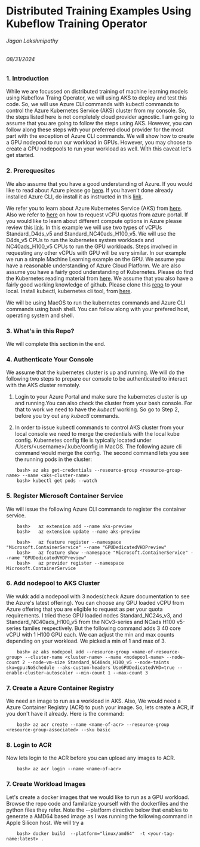 # Distributed Training Examples Using Kubeflow Training Operator
###### Jagan Lakshmipathy 
###### 08/31/2024

### 1. Introduction
While we are focussed on distributed training of machine learning models using Kubeflow Traing Operator, we will using AKS to deploy and test this code. So, we will use Azure CLI commands with kubectl commands to control the Azure Kubernetes Service (AKS) cluster from my console. So, the steps listed here is not completely cloud provider agnostic. I am going to assume that you are going to follow the steps using AKS. However, you can follow along these steps with your preferred cloud provider for the most part with the exception of Azure CLI commands. We will show how to create a GPU nodepool to run our workload in GPUs. However, you may choose to create a CPU nodepools to run your workload as well. With this caveat let's get started.

### 2. Prerequesites
We also assume that you have a good understanding of Azure. If you would like to read about Azure please go [here](https://azure.microsoft.com/en-us/get-started). If you haven't done already installed Azure CLI, do install it as instructed in this [link](https://learn.microsoft.com/en-us/cli/azure/install-azure-cli).

We refer you to learn about Azure Kubernetes Service (AKS) from [here](https://learn.microsoft.com/en-us/azure/aks/learn/quick-kubernetes-deploy-portal?tabs=azure-cli). Also we refer to [here](https://learn.microsoft.com/en-us/azure/aks/learn/quick-kubernetes-deploy-portal?tabs=azure-cli) on how to request vCPU quotas from azure portal. If you would like to learn about different compute options in Azure please review this [link](https://learn.microsoft.com/en-us/azure/virtual-machines/sizes/overview?tabs=breakdownseries%2Cgeneralsizelist%2Ccomputesizelist%2Cmemorysizelist%2Cstoragesizelist%2Cgpusizelist%2Cfpgasizelist%2Chpcsizelist). In this example we will use two types of vCPUs Standard_D4ds_v5 and Standard_NC40ads_H100_v5. We will use the D4ds_v5 CPUs to run the kubernetes system workloads and NC40ads_H100_v5 CPUs to run the GPU workloads. Steps involved in requesting any other vCPUs with GPU will be very similar. In our example we run a simple Machine Learning example on the GPU.  We assume you have a reasonable understanding of Azure Cloud Platform. We are also assume you have a fairly good understanding of Kubernetes. Please do find the Kubernetes reading material from [here](https://kubernetes.io/docs/setup/). We assume that you also have a fairly good working knowledge of github. Please clone this [repo](www.github.com) to your local. Install kubectl, kubernetes cli tool, from [here](https://kubernetes.io/docs/tasks/tools/).

We will be using MacOS to run the kubernetes commands and Azure CLI commands using bash shell. You can follow along with your prefered host, operating system and shell.

### 3. What's in this Repo?
We will complete this section in the end.


### 4. Authenticate Your Console
We assume that the kubernetes cluster is up and running. We will do the following two steps to prepare our console to be authenticated to interact with the AKS cluster remotely.

1. Login to your Azure Portal and make sure the kubernetes cluster is up and running.You can also check the cluster from your bash console. For that to work we need to have the *kubectl* working. So go to Step 2, before you try out any *kubectl* commands.

2. In order to issue kubectl commands to control AKS cluster from your local console we need to merge the credentials with the local kube config. Kubernetes config file is typically located under /Users/\<username\>/.kube/config in MacOS. The following azure cli command would merge the config. The second command lets you see the running pods in the cluster:

```
    bash> az aks get-credentials --resource-group <resource-group-name> --name <aks-cluster-name>
    bash> kubectl get pods --watch

```

### 5. Register Microsoft Container Service
We will issue the following Azure CLI commands to register the container service.
```
    bash> 	az extension add --name aks-preview
	bash> 	az extension update --name aks-preview

	bash> 	az feature register --namespace "Microsoft.ContainerService" --name "GPUDedicatedVHDPreview"
	bash> 	az feature show --namespace "Microsoft.ContainerService" --name "GPUDedicatedVHDPreview"
	bash> 	az provider register --namespace Microsoft.ContainerService

```
### 6. Add nodepool to AKS Cluster

We wukk add a nodepool with 3 nodes(check Azure documentation to see the Azure's latest offering). You can choose any GPU loaded vCPU from Azure offering that you are eligible to request as per your quota requirements. I tried these GPU loaded nodes Standard_NC24s_v3, and Standard_NC40ads_H100_v5 from the NCv3-series and NCads H100 v5-series familes respectively. But the following command adds 3 40 core vCPU with 1 H100 GPU each. We can adjust the min and max counts depending on your workload. We picked a min of 1 and max of 3.

```
    bash> az aks nodepool add --resource-group <name-of-resource-group> --cluster-name <cluster-name> --name <nodepool-name> --node-count 2 --node-vm-size Standard_NC40ads_H100_v5 --node-taints sku=gpu:NoSchedule --aks-custom-headers UseGPUDedicatedVHD=true --enable-cluster-autoscaler --min-count 1 --max-count 3

```

### 7. Create a Azure Container Registry
We need an image to run as a workload in AKS. Also, We would need a Azure Container Registry (ACR) to push your image. So, lets create a ACR, if you don't have it already. Here is the command:

```
    bash> az acr create --name <name-of-acr> --resource-group <resource-group-associated> --sku basic
```

### 8. Login to ACR
Now lets login to the ACR before you can upload any images to ACR.

```
    bash> az acr login --name <name-of-acr>
```

### 7. Create Workload Images
Let's create a docker images that we would like to run as a GPU workload. Browse the repo code and familarize yourself with the dockerfiles and the python files they refer. Note the --platform directive below that enables to generate a AMD64 based image as I was running the following command in Apple Silicon host. We will try a  

```
    bash> docker build  --platform="linux/amd64"  -t <your-tag-name:latest> .
```